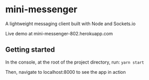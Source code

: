 # mini-messenger

A lightweight messaging client built with Node and Sockets.io

Live demo at mini-messenger-802.herokuapp.com

## Getting started

In the console, at the root of the project directory, run:
`yarn start`

Then, navigate to localhost:8000 to see the app in action
